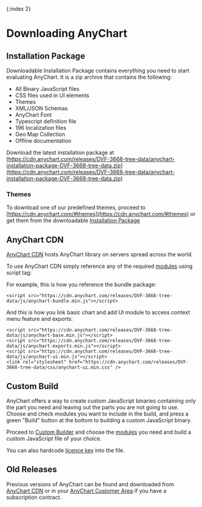 {:index 2}
# Downloading AnyChart

## Installation Package

Downloadable Installation Package contains everything you need to start evaluating AnyChart. It is a zip archive that contains the following:

- All Binary JavaScript files
- CSS files used in UI elements
- Themes
- XML/JSON Schemas
- AnyChart Font
- Typescript definition file
- 196 localization files
- Geo Map Collection
- Offline documentation

Download the latest installation package at [https://cdn.anychart.com/releases/DVF-3668-tree-data/anychart-installation-package-DVF-3668-tree-data.zip](https://cdn.anychart.com/releases/DVF-3668-tree-data/anychart-installation-package-DVF-3668-tree-data.zip)

### Themes

To download one of our predefined themes, proceed to [https://cdn.anychart.com/#themes](https://cdn.anychart.com/#themes) or get them from the downloadable [Installation Package](#installation_package)

## AnyChart CDN

[AnyChart CDN](https://cdn.anychart.com/) hosts AnyChart library on servers spread across the world.
  
To use AnyChart CDN simply reference any of the required [modules](Modules) using script tag:

For example, this is how you reference the bundle package:

```
<script src="https://cdn.anychart.com/releases/DVF-3668-tree-data/js/anychart-bundle.min.js"></script>
```

And this is how you link basic chart and add UI module to access context menu feature and exports:

```
<script src="https://cdn.anychart.com/releases/DVF-3668-tree-data/js/anychart-base.min.js"></script>
<script src="https://cdn.anychart.com/releases/DVF-3668-tree-data/js/anychart-exports.min.js"></script>
<script src="https://cdn.anychart.com/releases/DVF-3668-tree-data/js/anychart-ui.min.js"></script>
<link rel="stylesheet" href="https://cdn.anychart.com/releases/DVF-3668-tree-data/css/anychart-ui.min.css" />
```
  
## Custom Build

AnyChart offers a way to create custom JavaScript binaries containing only the part you need and leaving out the parts you are not going to use. Choose and check modules you want to include in the build, and press a green "Build" button at the bottom to building a custom JavaScript binary.

Proceed to [Custom Builder](https://www.anychart.com/download/products/#custom-build) and choose the [modules](Modules) you need and build a custom JavaScript file of your choice.

You can also hardcode [licence key](Credits) into the file.

## Old Releases

Previous versions of AnyChart can be found and downloaded from [AnyChart CDN](https://cdn.anychart.com) or in your [AnyChart Customer Area](https://www.anychart.com/customer_area/) if you have a subscription contract.
